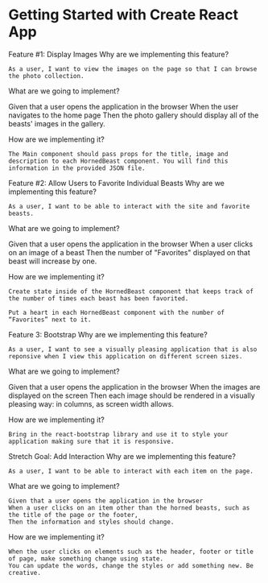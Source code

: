 # Getting Started with Create React App

Feature #1: Display Images
Why are we implementing this feature?

    As a user, I want to view the images on the page so that I can browse the photo collection.

What are we going to implement?

Given that a user opens the application in the browser
When the user navigates to the home page
Then the photo gallery should display all of the beasts' images in the gallery.

How are we implementing it?

    The Main component should pass props for the title, image and description to each HornedBeast component. You will find this information in the provided JSON file.

Feature #2: Allow Users to Favorite Individual Beasts
Why are we implementing this feature?

    As a user, I want to be able to interact with the site and favorite beasts.

What are we going to implement?

Given that a user opens the application in the browser
When a user clicks on an image of a beast
Then the number of "Favorites" displayed on that beast will increase by one.

How are we implementing it?

    Create state inside of the HornedBeast component that keeps track of the number of times each beast has been favorited.

    Put a heart in each HornedBeast component with the number of “Favorites” next to it.

Feature 3: Bootstrap
Why are we implementing this feature?

    As a user, I want to see a visually pleasing application that is also reponsive when I view this application on different screen sizes.

What are we going to implement?

Given that a user opens the application in the browser
When the images are displayed on the screen
Then each image should be rendered in a visually pleasing way: in columns, as screen width allows.

How are we implementing it?

    Bring in the react-bootstrap library and use it to style your application making sure that it is responsive.

Stretch Goal: Add Interaction
Why are we implementing this feature?

    As a user, I want to be able to interact with each item on the page.

What are we going to implement?

    Given that a user opens the application in the browser
    When a user clicks on an item other than the horned beasts, such as the title of the page or the footer,
    Then the information and styles should change.

How are we implementing it?

    When the user clicks on elements such as the header, footer or title of page, make something change using state.
    You can update the words, change the styles or add something new. Be creative.
